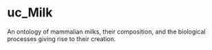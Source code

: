 # uc_Milk
An ontology of mammalian milks, their composition, and the biological processes giving rise to their creation.
